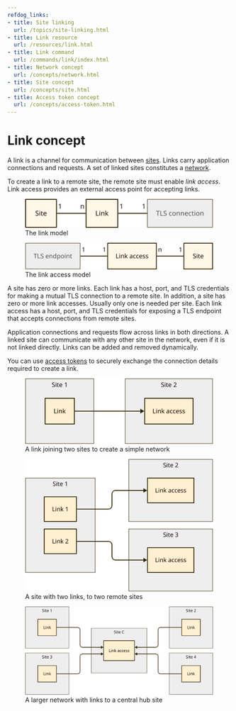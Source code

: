 ```yaml
---
refdog_links:
- title: Site linking
  url: /topics/site-linking.html
- title: Link resource
  url: /resources/link.html
- title: Link command
  url: /commands/link/index.html
- title: Network concept
  url: /concepts/network.html
- title: Site concept
  url: /concepts/site.html
- title: Access token concept
  url: /concepts/access-token.html
---
```


# Link concept

A link is a channel for communication between [sites](site.html).
Links carry application connections and requests.  A set of linked
sites constitutes a [network](network.html).

To create a link to a remote site, the remote site must enable
_link access_.  Link access provides an external access point for
accepting links.

<figure>
  <img src="images/link-model-1.svg"/>
  <figcaption>The link model</figcaption>
</figure>

<figure>
  <img src="images/link-model-2.svg"/>
  <figcaption>The link access model</figcaption>
</figure>

A site has zero or more links.  Each link has a host, port, and TLS
credentials for making a mutual TLS connection to a remote site.  In
addition, a site has zero or more link accesses.  Usually only one
is needed per site.  Each link access has a host, port, and TLS
credentials for exposing a TLS endpoint that accepts connections
from remote sites.

Application connections and requests flow across links in both
directions.  A linked site can communicate with any other site in
the network, even if it is not linked directly.  Links can be added
and removed dynamically.

You can use [access tokens](access-token.html) to securely exchange
the connection details required to create a link.

<figure>
  <img src="images/link-1.svg"/>
  <figcaption>A link joining two sites to create a simple network</figcaption>
</figure>

<figure>
  <img src="images/link-2.svg"/>
  <figcaption>A site with two links, to two remote sites</figcaption>
</figure>

<figure>
  <img src="images/link-3.svg"/>
  <figcaption>A larger network with links to a central hub site</figcaption>
</figure>
